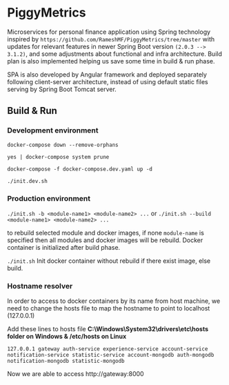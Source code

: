 # PiggyMetrics
Microservices for personal finance application using Spring technology inspired by `https://github.com/RameshMF/PiggyMetrics/tree/master` with updates for relevant features in newer Spring Boot version `(2.0.3 --> 3.1.2)`, and some adjustments about functional and infra architecture. Build plan is also implemented helping us save some time in build & run phase.

SPA is also developed by Angular framework and deployed separately following client-server architecture, instead of using default static files serving by Spring Boot Tomcat server.

## Build & Run
### Development environment
`docker-compose down --remove-orphans`

`yes | docker-compose system prune`

`docker-compose -f docker-compose.dev.yaml up -d`

`./init.dev.sh`

### Production environment
`./init.sh -b <module-name1> <module-name2> ...`
or
`./init.sh --build <module-name1> <module-name2> ...` 

to rebuild selected module and docker images, if none `module-name` is specified then all modules and docker images will be rebuild. Docker container is initialized after build phase.

`./init.sh` 
Init docker container without rebuild if there exist image, else build.

### Hostname resolver
In order to access to docker containers by its name from host machine, we need to change the hosts file to map the hostname to point to localhost (127.0.0.1)

Add these lines to hosts file ****C:\Windows\System32\drivers\etc\hosts folder on Windows & /etc/hosts on Linux****

`127.0.0.1 gateway auth-service experience-service account-service notification-service statistic-service account-mongodb auth-mongodb notification-mongodb statistic-mongodb`

Now we are able to access http://gateway:8000
